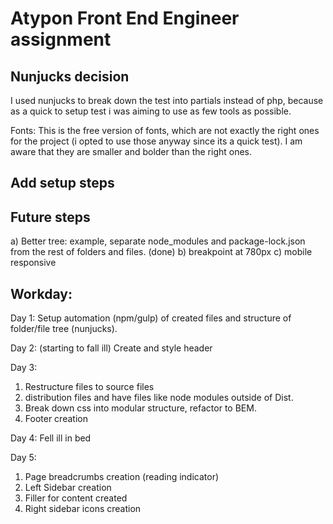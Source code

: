 Atypon Front End Engineer assignment
=================

Nunjucks decision
----------------

I used nunjucks to break down the test into partials instead of php, because as a quick to setup test i was aiming to use as few tools as possible.

Fonts:
This is the free version of fonts, which are not exactly the right ones for the project (i opted to use those anyway since its a quick test). I am aware that they are smaller and bolder than the right ones.


Add setup steps
--------------

Future steps
--------------
a) Better tree: example, separate node_modules and package-lock.json from the rest of folders and files. (done)
b) breakpoint at 780px
c) mobile responsive

Workday:
--------
Day 1: Setup automation (npm/gulp) of created files and structure of folder/file tree (nunjucks).

Day 2: (starting to fall ill) Create and style header

Day 3:
1) Restructure files to source files
2) distribution files and have files like node modules outside of Dist.
3) Break down css into modular structure, refactor to BEM.
4) Footer creation

Day 4: Fell ill in bed

Day 5:
1) Page breadcrumbs creation (reading indicator)
2) Left Sidebar creation
3) Filler for content created
4) Right sidebar icons creation
